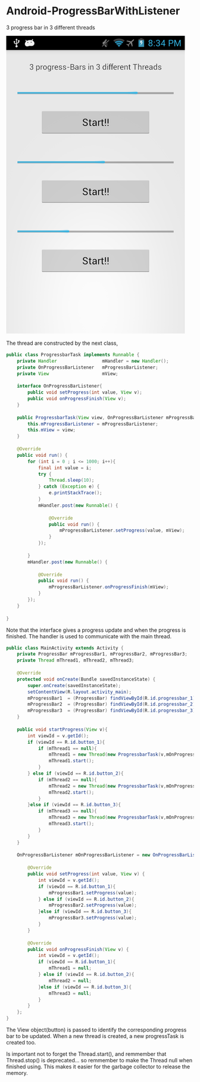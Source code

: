 Android-ProgressBarWithListener
===============================

3 progress bar in 3 different threads

![](./ProgressBarWithListener/res/drawable-hdpi/screen_shot_1.png?raw=true "Sreen Shot" )

The thread are constructed by the next class,

```Java
public class ProgressbarTask implements Runnable {
	private Handler 				mHandler = new Handler();
	private OnProgressBarListener 	mProgressBarListener;
	private View					mView;
	
	interface OnProgressBarListener{
		public void setProgress(int value, View v);
		public void onProgressFinish(View v);
	}
	
	public ProgressbarTask(View view, OnProgressBarListener mProgressBarListener){
		this.mProgressBarListener = mProgressBarListener;
		this.mView = view;
	}

	@Override
	public void run() {
		for (int i = 0 ; i <= 1000; i++){
            final int value = i;
            try {
                Thread.sleep(10);
            } catch (Exception e) {
                e.printStackTrace();
            }
            mHandler.post(new Runnable() {

                @Override
                public void run() {
                	mProgressBarListener.setProgress(value, mView);
                }
            });
            
        }
		mHandler.post(new Runnable() {
			
			@Override
			public void run() {
				mProgressBarListener.onProgressFinish(mView);
			}
		});
	}

}
```
Note that the interface gives a progress update and when the progress is finished. The handler is used to communicate with the main thread.

```Java
public class MainActivity extends Activity {
	private ProgressBar mProgressBar1, mProgressBar2, mProgressBar3;
	private Thread mThread1, mThread2, mThread3;

	@Override
	protected void onCreate(Bundle savedInstanceState) {
		super.onCreate(savedInstanceState);
		setContentView(R.layout.activity_main);
		mProgressBar1  = (ProgressBar) findViewById(R.id.progressbar_1);
		mProgressBar2  = (ProgressBar) findViewById(R.id.progressbar_2);
		mProgressBar3  = (ProgressBar) findViewById(R.id.progressbar_3);
	}
	
	public void startProgress(View v){
		int viewId = v.getId();
		if (viewId == R.id.button_1){
			if (mThread1 == null){
				mThread1 = new Thread(new ProgressbarTask(v,mOnProgressBarListener));
				mThread1.start();
			}
		} else if (viewId == R.id.button_2){
			if (mThread2 == null){
				mThread2 = new Thread(new ProgressbarTask(v,mOnProgressBarListener));
				mThread2.start();
			}
		}else if (viewId == R.id.button_3){
			if (mThread3 == null){
				mThread3 = new Thread(new ProgressbarTask(v,mOnProgressBarListener));
				mThread3.start();
			}
		}
	}
	
	OnProgressBarListener mOnProgressBarListener = new OnProgressBarListener() {

		@Override
		public void setProgress(int value, View v) {
			int viewId = v.getId();
			if (viewId == R.id.button_1){
				mProgressBar1.setProgress(value);
			} else if (viewId == R.id.button_2){
				mProgressBar2.setProgress(value);
			}else if (viewId == R.id.button_3){
				mProgressBar3.setProgress(value);
			}
		}

		@Override
		public void onProgressFinish(View v) {
			int viewId = v.getId();
			if (viewId == R.id.button_1){
				mThread1 = null;
			} else if (viewId == R.id.button_2){
				mThread2 = null;
			}else if (viewId == R.id.button_3){
				mThread3 = null;
			}
		}
	};
}
```
The View object(button) is passed to identify the corresponding progress bar to be updated. When a new thread is created, a new progressTask is created too.

Is important not to forget the Thread.start(), and remmember that Thread.stop() is deprecated... so remmember to make the Thread null when finished using. This makes it easier for the garbage collector to release the memory.
